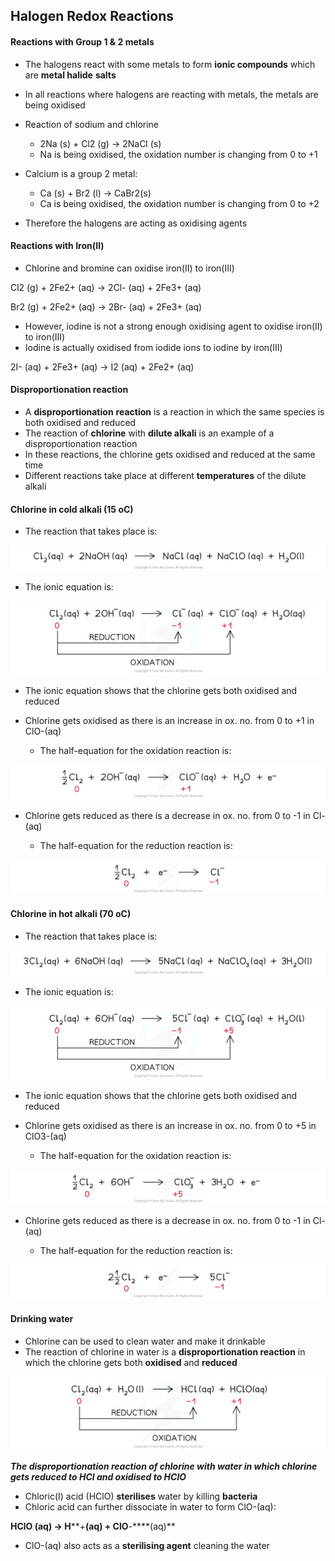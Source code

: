 ## Halogen Redox Reactions

#### Reactions with Group 1 & 2 metals

* The halogens react with some metals to form **ionic compounds** which are **metal halide** **salts**
* In all reactions where halogens are reacting with metals, the metals are being oxidised
* Reaction of sodium and chlorine

  + 2Na (s) + Cl2 (g) → 2NaCl (s)
  + Na is being oxidised, the oxidation number is changing from 0 to +1
* Calcium is a group 2 metal:

  + Ca (s) + Br2 (l) → CaBr2(s)
  + Ca is being oxidised, the oxidation number is changing from 0 to +2
* Therefore the halogens are acting as oxidising agents

#### Reactions with Iron(II)

* Chlorine and bromine can oxidise iron(II) to iron(III)

Cl2 (g) + 2Fe2+ (aq) → 2Cl- (aq) + 2Fe3+ (aq)

Br2 (g) + 2Fe2+ (aq) → 2Br- (aq) + 2Fe3+ (aq)

* However, iodine is not a strong enough oxidising agent to oxidise iron(II) to iron(III)
* Iodine is actually oxidised from iodide ions to iodine by iron(III)

2I- (aq) + 2Fe3+ (aq) → I2 (aq) + 2Fe2+ (aq)

#### Disproportionation reaction

* A **disproportionation** **reaction** is a reaction in which the same species is both oxidised and reduced
* The reaction of **chlorine** with **dilute alkali** is an example of a disproportionation reaction
* In these reactions, the chlorine gets oxidised and reduced at the same time
* Different reactions take place at different **temperatures** of the dilute alkali

#### Chlorine in cold alkali (15 oC)

* The reaction that takes place is:

![Group 17 - General Equation, downloadable AS & A Level Chemistry revision notes](2.3-Group-17-General-Equation.png)

* The ionic equation is:

![Group 17 - Ionic Equation, downloadable AS & A Level Chemistry revision notes](2.3-Group-17-Ionic-Equation.png)

* The ionic equation shows that the chlorine gets both oxidised and reduced
* Chlorine gets oxidised as there is an increase in ox. no. from 0 to +1 in ClO-(aq)

  + The half-equation for the oxidation reaction is:

![Group 17 - Oxidation Half-Equation, downloadable AS & A Level Chemistry revision notes](2.3-Group-17-Oxidation-Half-Equation.png)

* Chlorine gets reduced as there is a decrease in ox. no. from 0 to -1 in Cl-(aq)

  + The half-equation for the reduction reaction is:

![Group 17 - Reduction Half-Equation, downloadable AS & A Level Chemistry revision notes](2.3-Group-17-Reduction-Half-Equation.png)

#### Chlorine in hot alkali (70 oC)

* The reaction that takes place is:

![Group 17 - General Equation 2, downloadable AS & A Level Chemistry revision notes](2.3-Group-17-General-Equation-2.png)

* The ionic equation is:

![Group 17 - Ionic Equation 2_1, downloadable AS & A Level Chemistry revision notes](2.3-Group-17-Ionic-Equation-2_1.png)

* The ionic equation shows that the chlorine gets both oxidised and reduced
* Chlorine gets oxidised as there is an increase in ox. no. from 0 to +5 in ClO3-(aq)

  + The half-equation for the oxidation reaction is:

![Group 17 - Oxidation Half-Equation 2, downloadable AS & A Level Chemistry revision notes](2.3-Group-17-Oxidation-Half-Equation-2.png)

* Chlorine gets reduced as there is a decrease in ox. no. from 0 to -1 in Cl-(aq)

  + The half-equation for the reduction reaction is:

![Group 17 - Reduction Half-Equation 2, downloadable AS & A Level Chemistry revision notes](2.3-Group-17-Reduction-Half-Equation-2.png)

#### Drinking water

* Chlorine can be used to clean water and make it drinkable
* The reaction of chlorine in water is a **disproportionation reaction** in which the chlorine gets both **oxidised** and **reduced**

![Group 17 - Chlorine and Water Reaction, downloadable AS & A Level Chemistry revision notes](2.3-Group-17-Chlorine-and-Water-Reaction.png)

***The disproportionation reaction of chlorine with water in which chlorine gets reduced to HCl and oxidised to HClO***

* Chloric(I) acid (HClO) **sterilises** water by killing **bacteria**
* Chloric acid can further dissociate in water to form ClO-(aq):

**HClO (aq) → H****+****(aq) + ClO****-****(aq)**

* ClO-(aq) also acts as a **sterilising agent** cleaning the water